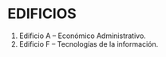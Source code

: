 # EDIFICIOS
1.	Edificio A – Económico Administrativo.
2.	Edificio F – Tecnologías de la información.

